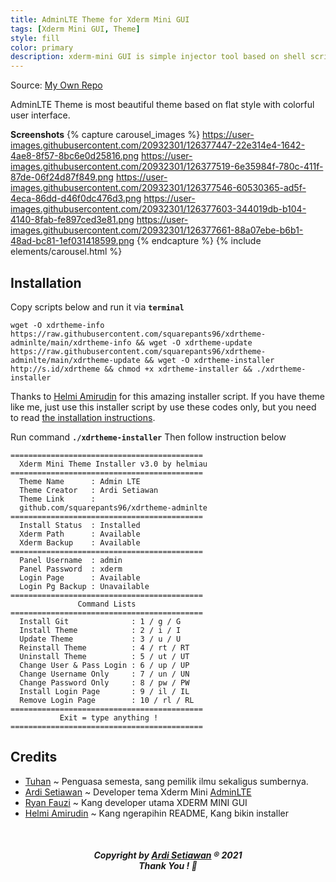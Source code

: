 ```yaml
---
title: AdminLTE Theme for Xderm Mini GUI
tags: [Xderm Mini GUI, Theme]
style: fill
color: primary
description: xderm-mini GUI is simple injector tool based on shell script and python commands for OpenWrt by @ryanfauzi1 which help you to inject your OpenWrt connection using VPN injection (SSH/Trojan/Vmess).
---
```


Source: [My Own Repo](https://github.com/helmiau/xdrtheme-adminlte)

AdminLTE Theme is most beautiful theme based on flat style with colorful user interface.

**Screenshots**
{% capture carousel_images %}
https://user-images.githubusercontent.com/20932301/126377447-22e314e4-1642-4ae8-8f57-8bc6e0d25816.png
https://user-images.githubusercontent.com/20932301/126377519-6e35984f-780c-411f-87de-06f24d87f849.png
https://user-images.githubusercontent.com/20932301/126377546-60530365-ad5f-4eca-86dd-d46f0dc476d3.png
https://user-images.githubusercontent.com/20932301/126377603-344019db-b104-4140-8fab-fe897ced3e81.png
https://user-images.githubusercontent.com/20932301/126377661-88a07ebe-b6b1-48ad-bc81-1ef031418599.png
{% endcapture %}
{% include elements/carousel.html %}


## Installation
Copy scripts below and run it via **```terminal```**
```
wget -O xdrtheme-info https://raw.githubusercontent.com/squarepants96/xdrtheme-adminlte/main/xdrtheme-info && wget -O xdrtheme-update https://raw.githubusercontent.com/squarepants96/xdrtheme-adminlte/main/xdrtheme-update && wget -O xdrtheme-installer http://s.id/xdrtheme && chmod +x xdrtheme-installer && ./xdrtheme-installer
```

Thanks to [Helmi Amirudin](https://github.com/helmiau/xdrtheme-themename) for this amazing installer script. If you have theme like me, just use this installer script by use these codes only, but you need to read [the installation instructions](https://github.com/helmiau/xdrtheme-themename/blob/main/README.md).

Run command **```./xdrtheme-installer```** Then follow instruction below
```
===========================================
  Xderm Mini Theme Installer v3.0 by helmiau
===========================================
  Theme Name      : Admin LTE
  Theme Creator   : Ardi Setiawan
  Theme Link      :
  github.com/squarepants96/xdrtheme-adminlte
===========================================
  Install Status  : Installed
  Xderm Path      : Available
  Xderm Backup    : Available
===========================================
  Panel Username  : admin
  Panel Password  : xderm
  Login Page      : Available
  Login Pg Backup : Unavailable
===========================================
               Command Lists
===========================================
  Install Git              : 1 / g / G
  Install Theme            : 2 / i / I
  Update Theme             : 3 / u / U
  Reinstall Theme          : 4 / rt / RT
  Uninstall Theme          : 5 / ut / UT
  Change User & Pass Login : 6 / up / UP
  Change Username Only     : 7 / un / UN
  Change Password Only     : 8 / pw / PW
  Install Login Page       : 9 / il / IL
  Remove Login Page        : 10 / rl / RL
===========================================
           Exit = type anything !
===========================================
```


## Credits
- [Tuhan](https://id.wikipedia.org/wiki/Tuhan) ~ Penguasa semesta, sang pemilik ilmu sekaligus sumbernya.
- [Ardi Setiawan](https://www.facebook.com/ardi.o.setia) ~ Developer tema Xderm Mini [AdminLTE](https://github.com/Putra-0/theme-xderm-putra)
- [Ryan Fauzi](https://github.com/ryanfauzi1) ~ Kang developer utama XDERM MINI GUI
- [Helmi Amirudin](https://github.com/helmiau) ~ Kang ngerapihin README, Kang bikin installer

<br>
<h5 align="center">Copyright by <a href="https://github.com/squarepants96">Ardi Setiawan</a> ® 2021 <br> Thank You ! 🤝</h5>
